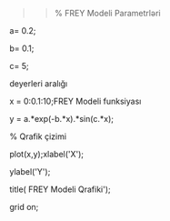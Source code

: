 >> % FREY Modeli Parametrləri

a= 0.2;

b= 0.1;

c= 5;

deyerleri aralığı

x = 0:0.1:10;FREY Modeli funksiyası

y = a.*exp(-b.*x).*sin(c.*x);

% Qrafik çizimi

plot(x,y);xlabel('X');

ylabel('Y');

title( FREY Modeli Qrafiki');

grid on;


